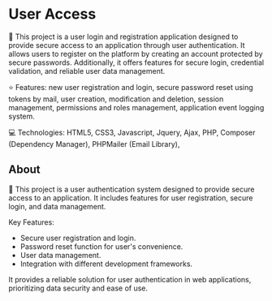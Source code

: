 # User Access

:pushpin: This project is a user login and registration application designed to provide secure access to an application through user authentication. 
It allows users to register on the platform by creating an account protected by secure passwords. Additionally, it offers features for secure login,
credential validation, and reliable user data management. <br>

:star: Features: new user registration and login, secure password reset using tokens by mail, user creation, modification and deletion, session management, permissions and roles management, application event logging system.

:computer: Technologies: HTML5, CSS3, Javascript, Jquery, Ajax, PHP, Composer (Dependency Manager), PHPMailer (Email Library),



## About

🚀 This project is a user authentication system designed to provide secure access to an application. 
It includes features for user registration, secure login, and data management. <br>

Key Features:
- Secure user registration and login.
- Password reset function for user's convenience.
- User data management.
- Integration with different development frameworks.

It provides a reliable solution for user authentication in web applications, prioritizing data security and ease of use. <br>
